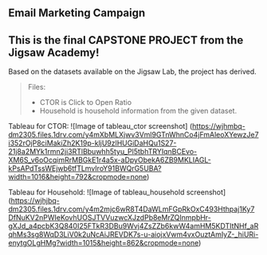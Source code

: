 Email Marketing Campaign
----------------
This is the final **CAPSTONE PROJECT** from the **Jigsaw Academy!**
----------------
Based on the datasets available on the Jigsaw Lab, the project has derived.

>Files:
> - CTOR is Click to Open Ratio 
> - Household is household information from the given dataset.

Tableau for CTOR:
![Image of tableau_ctor screenshot] (https://wjhmbq-dm2305.files.1drv.com/y4mXbMLXjwv3Vml9GTnWhnCo4jFmAleoXYewzJe7i352rOjP8ciMakiZh2K19p-kljU9zlHUGiDaHQu1S27-21j8a2MYk1rmn2ji3RTlBbuwhh5tyu_Pl5tbhTRYIqnBCEvo-XM6S_v6oOcqimRrMBGkE1r4a5x-aDpyObekA6ZB9MKLIAGL-kPsAPdTssWEjwb6tfTLmvIroY91BWQrG5UBA?width=1016&height=792&cropmode=none)

Tableau for Household:
![Image of tableau_household screenshot] (https://wjhjbq-dm2305.files.1drv.com/y4m2mjc6wR8T4DaWLmFGpRkOxC493Hthpaj1Ky7DfNuKV2nPWIeKovhUOSJTVVuzwcXJzdPb8eMrZQInmpbHr-gXJd_a4pcbK3Q840I25FTkR3DBu9Wvj4ZsZZb6kwW4amHM5KDTItNHf_aRqhMs3sg8WqD3LiV0k2uNcAiJREVDK7s-u-aiojxVwm4vxOuztAmIyZ-_hiURi-enytgOLgHMg?width=1015&height=862&cropmode=none)